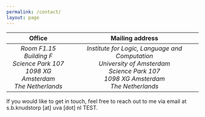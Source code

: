 ```yaml
---
permalink: /contact/
layout: page
---
```


| Office | Mailing address |
| :---: | :---: |
| *Room F1.15*<br /> *Building F*<br /> *Science Park 107*<br /> *1098 XG Amsterdam*<br /> *The Netherlands* | *Institute for Logic, Language and Computation <br /> University of Amsterdam<br /> Science Park 107<br /> 1098 XG Amsterdam<br /> The Netherlands* |

<p class="centered-text">If you would like to get in touch, feel free to reach out to me via email at s.b.knudstorp [at] uva [dot] nl TEST.</p>


